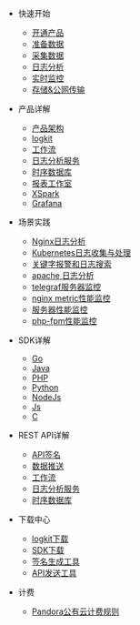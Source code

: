 - 快速开始
  - [开通产品](ready.md)
  - [准备数据](prepare_the_data.md)
  - [采集数据](data_collection.md)
  - [日志分析](data_analysis.md)
  - [实时监控](data_monitor.md)
  - [存储&公网传输](data_save.md)
  
- 产品详解
  - [产品架构](architecture.md)
  - [logkit](logkit.md)
  - [工作流](workflow.md)
  - [日志分析服务](logdb.md)
  - [时序数据库](tsdb.md)
  - [报表工作室](report.md)
  - [XSpark](xspark.md)
  - [Grafana](grafana.md)

- 场景实践
  - [Nginx日志分析](nginx.md)
  - [Kubernetes日志收集与处理](k8s.md)
  - [关键字报警和日志搜索](keywordalert.md)
  - [apache 日志分析](apachelog.md)
  - [telegraf服务器监控](monitoring.md)
  - [nginx metric性能监控](nginxMetric.md)
  - [服务器性能监控](metrics.md)
  - [php-fpm性能监控](phpfpm.md)

- SDK详解
  - [Go](go_sdk.md)
  - [Java](java_sdk.md)
  - [PHP](php_sdk.md)
  - [Python](python_sdk.md)
  - [NodeJs](nodejs_sdk.md)
  - [Js](js_sdk.md)
  - [C](c_sdk.md)

- REST API详解
  - [API签名](ak.md)
  - [数据推送](push_data_api.md)
  - [工作流](workflow_api.md)
  - [日志分析服务](logdb_api.md)
  - [时序数据库](tsdb_api.md)

- 下载中心
  - [logkit下载](download_logkit.md) 
  - [SDK下载](download_sdk.md)
  - [签名生成工具](akutil.md)
  - [API发送工具](httpie.md)

- 计费
  - [Pandora公有云计费规则](money.md)